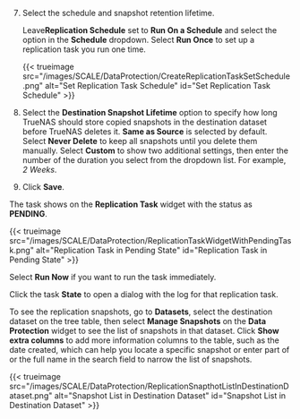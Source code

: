&NewLine;

7. Select the schedule and snapshot retention lifetime.

   Leave**Replication Schedule** set to **Run On a Schedule** and select the option in the **Schedule** dropdown.
   Select **Run Once** to set up a replication task you run one time.
  
   {{< trueimage src="/images/SCALE/DataProtection/CreateReplicationTaskSetSchedule.png" alt="Set Replication Task Schedule" id="Set Replication Task Schedule" >}}

8. Select the **Destination Snapshot Lifetime** option to specify how long TrueNAS should store copied snapshots in the destination dataset before TrueNAS deletes it.
   **Same as Source** is selected by default.
   Select **Never Delete** to keep all snapshots until you delete them manually.
   Select **Custom** to show two additional settings, then enter the number of the duration you select from the dropdown list. For example, *2 Weeks*.
  
9. Click **Save**.

The task shows on the **Replication Task** widget with the status as **PENDING**.

{{< trueimage src="/images/SCALE/DataProtection/ReplicationTaskWidgetWithPendingTask.png" alt="Replication Task in Pending State" id="Replication Task in Pending State" >}}

Select **Run Now** if you want to run the task immediately.

Click the task **State** to open a dialog with the log for that replication task.

To see the replication snapshots, go to **Datasets**, select the destination dataset on the tree table, then select **Manage Snapshots** on the **Data Protection** widget to see the list of snapshots in that dataset.
Click **Show extra columns** to add more information columns to the table, such as the date created, which can help you locate a specific snapshot or enter part of or the full name in the search field to narrow the list of snapshots.

{{< trueimage src="/images/SCALE/DataProtection/ReplicationSnapthotListInDestinationDataset.png" alt="Snapshot List in Destination Dataset" id="Snapshot List in Destination Dataset" >}}
